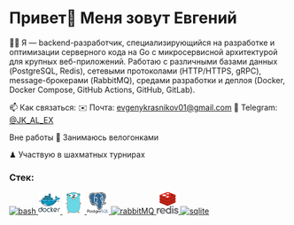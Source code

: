 <h1 align="left">Привет👋 Меня зовут Евгений</h1>
👨‍💻 Я — backend-разработчик, специализирующийся на разработке и оптимизации серверного кода на Go с микросервисной архитектурой для крупных веб-приложений. Работаю с различными базами данных (PostgreSQL, Redis), сетевыми протоколами (HTTP/HTTPS, gRPC), message-брокерами (RabbitMQ), средами разработки и деплоя (Docker, Docker Compose, GitHub Actions, GitHub, GitLab).


📫 Как связаться:
✉️ Почта: [evgenykrasnikov01@gmail.com](mailto:evgenykrasnikov01@gmail.com)
📱 Telegram: [@JK_AL_EX](https://t.me/JK_AL_EX)


Вне работы
🚴 Занимаюсь велогонками

♟ Участвую в шахматных турнирах


<h3 align="left">Стек:</h3>
<p align="left"> <a href="https://www.gnu.org/software/bash/" target="_blank" rel="noreferrer"> <img src="https://www.vectorlogo.zone/logos/gnu_bash/gnu_bash-icon.svg" alt="bash" width="40" height="40"/> </a> <a href="https://www.docker.com/" target="_blank" rel="noreferrer"> <img src="https://raw.githubusercontent.com/devicons/devicon/master/icons/docker/docker-original-wordmark.svg" alt="docker" width="40" height="40"/> </a> <a href="https://golang.org" target="_blank" rel="noreferrer"> <img src="https://raw.githubusercontent.com/devicons/devicon/master/icons/go/go-original.svg" alt="go" width="40" height="40"/> </a> <a href="https://www.postgresql.org" target="_blank" rel="noreferrer"> <img src="https://raw.githubusercontent.com/devicons/devicon/master/icons/postgresql/postgresql-original-wordmark.svg" alt="postgresql" width="40" height="40"/> </a> <a href="https://www.rabbitmq.com" target="_blank" rel="noreferrer"> <img src="https://www.vectorlogo.zone/logos/rabbitmq/rabbitmq-icon.svg" alt="rabbitMQ" width="40" height="40"/> </a> <a href="https://redis.io" target="_blank" rel="noreferrer"> <img src="https://raw.githubusercontent.com/devicons/devicon/master/icons/redis/redis-original-wordmark.svg" alt="redis" width="40" height="40"/> </a> <a href="https://www.sqlite.org/" target="_blank" rel="noreferrer"> <img src="https://www.vectorlogo.zone/logos/sqlite/sqlite-icon.svg" alt="sqlite" width="40" height="40"/> </a> </p>
